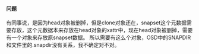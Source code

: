 #### 问题

有同事说，是因为head对象被删掉，但是clone对象还在，snapset这个元数据需要存放，这个元数据本来存放在head对象的xattr中，现在head对象被删掉，需要有一个对象来存放原snapset数据。
所以需要有这么个对象，OSD中的SNAPDIR和文件里的.snapdir没有关系，我不确定对不对。
